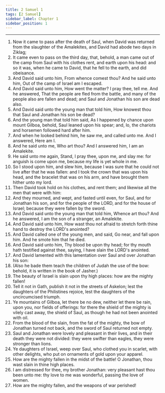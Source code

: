 ```yaml
---
title: 2 Samuel 1
tags: [2 Samuel]
sidebar_label: Chapter 1
sidebar_position: 1
---
```


---
1. Now it came to pass after the death of Saul, when David was returned from the slaughter of the Amalekites, and David had abode two days in Ziklag;
2. It came even to pass on the third day, that, behold, a man came out of the camp from Saul with his clothes rent, and earth upon his head: and so it was, when he came to David, that he fell to the earth, and did obeisance.
3. And David said unto him, From whence comest thou? And he said unto him, Out of the camp of Israel am I escaped.
4. And David said unto him, How went the matter? I pray thee, tell me. And he answered, That the people are fled from the battle, and many of the people also are fallen and dead; and Saul and Jonathan his son are dead also.
5. And David said unto the young man that told him, How knowest thou that Saul and Jonathan his son be dead?
6. And the young man that told him said, As I happened by chance upon mount Gilboa, behold, Saul leaned upon his spear; and, lo, the chariots and horsemen followed hard after him.
7. And when he looked behind him, he saw me, and called unto me. And I answered, Here am I.
8. And he said unto me, Who art thou? And I answered him, I am an Amalekite.
9. He said unto me again, Stand, I pray thee, upon me, and slay me: for anguish is come upon me, because my life is yet whole in me.
10. So I stood upon him, and slew him, because I was sure that he could not live after that he was fallen: and I took the crown that was upon his head, and the bracelet that was on his arm, and have brought them hither unto my lord.
11. Then David took hold on his clothes, and rent them; and likewise all the men that were with him:
12. And they mourned, and wept, and fasted until even, for Saul, and for Jonathan his son, and for the people of the LORD, and for the house of Israel; because they were fallen by the sword.
13. And David said unto the young man that told him, Whence art thou? And he answered, I am the son of a stranger, an Amalekite.
14. And David said unto him, How wast thou not afraid to stretch forth thine hand to destroy the LORD's anointed?
15. And David called one of the young men, and said, Go near, and fall upon him. And he smote him that he died.
16. And David said unto him, Thy blood be upon thy head; for thy mouth hath testified against thee, saying, I have slain the LORD's anointed.
17. And David lamented with this lamentation over Saul and over Jonathan his son:
18. (Also he bade them teach the children of Judah the use of the bow: behold, it is written in the book of Jasher.)
19. The beauty of Israel is slain upon thy high places: how are the mighty fallen!
20. Tell it not in Gath, publish it not in the streets of Askelon; lest the daughters of the Philistines rejoice, lest the daughters of the uncircumcised triumph.
21. Ye mountains of Gilboa, let there be no dew, neither let there be rain, upon you, nor fields of offerings: for there the shield of the mighty is vilely cast away, the shield of Saul, as though he had not been anointed with oil.
22. From the blood of the slain, from the fat of the mighty, the bow of Jonathan turned not back, and the sword of Saul returned not empty.
23. Saul and Jonathan were lovely and pleasant in their lives, and in their death they were not divided: they were swifter than eagles, they were stronger than lions.
24. Ye daughters of Israel, weep over Saul, who clothed you in scarlet, with other delights, who put on ornaments of gold upon your apparel.
25. How are the mighty fallen in the midst of the battle! O Jonathan, thou wast slain in thine high places.
26. I am distressed for thee, my brother Jonathan: very pleasant hast thou been unto me: thy love to me was wonderful, passing the love of women.
27. How are the mighty fallen, and the weapons of war perished!